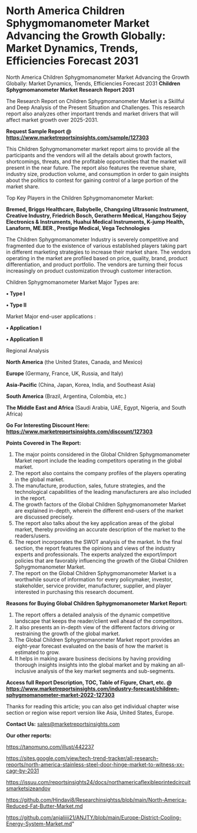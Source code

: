 # North America Children Sphygmomanometer Market Advancing the Growth Globally: Market Dynamics, Trends, Efficiencies Forecast 2031
North America Children Sphygmomanometer Market Advancing the Growth Globally: Market Dynamics, Trends, Efficiencies Forecast 2031
<strong>Children Sphygmomanometer Market Research Report 2031</strong>

The Research Report on Children Sphygmomanometer Market is a Skillful and Deep Analysis of the Present Situation and Challenges. This research report also analyzes other important trends and market drivers that will affect market growth over 2025-2031.

<strong>Request Sample Report @ <a href=https://www.marketreportsinsights.com/sample/127303>https://www.marketreportsinsights.com/sample/127303</a></strong>

This Children Sphygmomanometer market report aims to provide all the participants and the vendors will all the details about growth factors, shortcomings, threats, and the profitable opportunities that the market will present in the near future. The report also features the revenue share, industry size, production volume, and consumption in order to gain insights about the politics to contest for gaining control of a large portion of the market share.

Top Key Players in the Children Sphygmomanometer Market:

<strong>Bremed, Briggs Healthcare, Babybelle, Changxing Ultrasonic Instrument, Creative Industry, Friedrich Bosch, Geratherm Medical, Hangzhou Sejoy Electronics & Instruments, Huahui Medical Instruments, K-jump Health, Lanaform, ME.BER., Prestige Medical, Vega Technologies</strong>

The Children Sphygmomanometer Industry is severely competitive and fragmented due to the existence of various established players taking part in different marketing strategies to increase their market share. The vendors operating in the market are profiled based on price, quality, brand, product differentiation, and product portfolio. The vendors are turning their focus increasingly on product customization through customer interaction.

Children Sphygmomanometer Market Major Types are:

<strong>• Type I

• Type II</strong>

Market Major end-user applications :

<strong>• Application I

• Application II</strong>

Regional Analysis

</u><strong><b>North America</b></strong> (the United States, Canada, and Mexico)

<strong><b>Europe </b></strong>(Germany, France, UK, Russia, and Italy)

<strong><b>Asia-Pacific</b></strong> (China, Japan, Korea, India, and Southeast Asia)

<strong><b>South America</b></strong> (Brazil, Argentina, Colombia, etc.)

<strong><b>The Middle East and Africa</b></strong> (Saudi Arabia, UAE, Egypt, Nigeria, and South Africa)

<strong>Go For Interesting Discount Here: <a href=https://www.marketreportsinsights.com/discount/127303>https://www.marketreportsinsights.com/discount/127303</a></strong>

<strong>Points Covered in The Report:</strong>
<ol>
  <li>The major points considered in the Global Children Sphygmomanometer Market report include the leading competitors operating in the global market.</li>
  <li>The report also contains the company profiles of the players operating in the global market.</li>
  <li>The manufacture, production, sales, future strategies, and the technological capabilities of the leading manufacturers are also included in the report.</li>
  <li>The growth factors of the Global Children Sphygmomanometer Market are explained in-depth, wherein the different end-users of the market are discussed precisely.</li>
  <li>The report also talks about the key application areas of the global market, thereby providing an accurate description of the market to the readers/users.</li>
  <li>The report incorporates the SWOT analysis of the market. In the final section, the report features the opinions and views of the industry experts and professionals. The experts analyzed the export/import policies that are favorably influencing the growth of the Global Children Sphygmomanometer Market.</li>
  <li>The report on the Global Children Sphygmomanometer Market is a worthwhile source of information for every policymaker, investor, stakeholder, service provider, manufacturer, supplier, and player interested in purchasing this research document.</li>
</ol>
<strong>Reasons for Buying Global Children Sphygmomanometer Market Report:</strong>

<ol>
  <li>The report offers a detailed analysis of the dynamic competitive landscape that keeps the reader/client well ahead of the competitors.</li>
  <li>It also presents an in-depth view of the different factors driving or restraining the growth of the global market.</li>
  <li>The Global Children Sphygmomanometer Market report provides an eight-year forecast evaluated on the basis of how the market is estimated to grow.</li>
  <li>It helps in making aware business decisions by having providing thorough insights insights into the global market and by making an all-inclusive analysis of the key market segments and sub-segments.</li>
</ol>
<strong>Access full Report Description, TOC, Table of Figure, Chart, etc. @ <a href=https://www.marketreportsinsights.com/industry-forecast/children-sphygmomanometer-market-2022-127303>https://www.marketreportsinsights.com/industry-forecast/children-sphygmomanometer-market-2022-127303</a></strong>


Thanks for reading this article; you can also get individual chapter wise section or region wise report version like Asia, United States, Europe.

<strong>Contact Us:</strong>
sales@marketreportsinsights.com

<strong>Our other reports:</strong>

<a href=https://tanomuno.com/illust/442237>https://tanomuno.com/illust/442237</a>

<a href=https://sites.google.com/view/tech-trend-tracker/all-research-reports/north-america-stainless-steel-door-hinge-market-to-witness-xx-cagr-by-2031>https://sites.google.com/view/tech-trend-tracker/all-research-reports/north-america-stainless-steel-door-hinge-market-to-witness-xx-cagr-by-2031</a>

<a href=https://issuu.com/reportsinsights24/docs/northamericaflexibleprintedcircuitsmarketsizeandov>https://issuu.com/reportsinsights24/docs/northamericaflexibleprintedcircuitsmarketsizeandov</a>

<a href=https://github.com/Hindavi8/Researchinsightss/blob/main/North-America-Reduced-Fat-Butter-Market.md>https://github.com/Hindavi8/Researchinsightss/blob/main/North-America-Reduced-Fat-Butter-Market.md</a>

<a href=https://github.com/anjaliiii21/ANJTY/blob/main/Europe-District-Cooling-Energy-System-Market.md>https://github.com/anjaliiii21/ANJTY/blob/main/Europe-District-Cooling-Energy-System-Market.md</a>"

